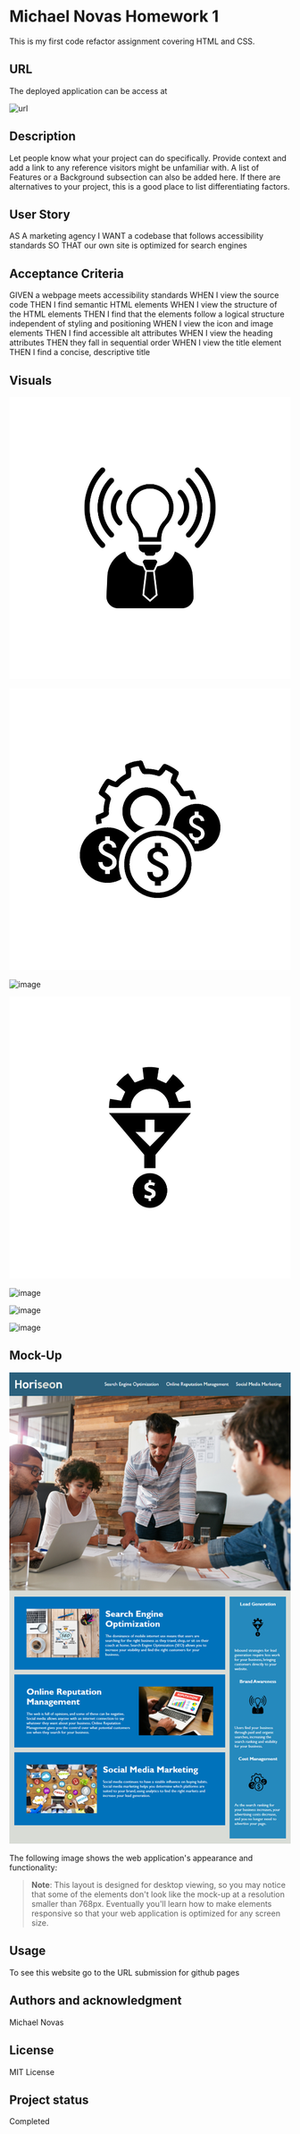 # Michael Novas Homework 1

This is my first code refactor assignment covering HTML and CSS.

## URL

The deployed application can be access at

![url](https://michael55github.github.io/UCLAchallenge1/)
## Description
Let people know what your project can do specifically. Provide context and add a link to any reference visitors might be unfamiliar with. A list of Features or a Background subsection can also be added here. If there are alternatives to your project, this is a good place to list differentiating factors.

## User Story

AS A marketing agency
I WANT a codebase that follows accessibility standards
SO THAT our own site is optimized for search engines


## Acceptance Criteria

GIVEN a webpage meets accessibility standards
WHEN I view the source code
THEN I find semantic HTML elements
WHEN I view the structure of the HTML elements
THEN I find that the elements follow a logical structure independent of styling and positioning
WHEN I view the icon and image elements
THEN I find accessible alt attributes
WHEN I view the heading attributes
THEN they fall in sequential order
WHEN I view the title element
THEN I find a concise, descriptive title

## Visuals

![image](https://github.com/michael55github/UCLAchallenge1/blob/main/assets/images/brand-awareness.png)

![image](https://github.com/michael55github/UCLAchallenge1/blob/main/assets/images/cost-management.png)

![image](https://github.com/michael55github/UCLAchallenge1/blob/main/assets/images/digital-marketing-meeting.jpg)

![image](https://github.com/michael55github/UCLAchallenge1/blob/main/assets/images/lead-generation.png)

![image](https://github.com/michael55github/UCLAchallenge1/blob/main/assets/images/online-reputation-management.jpg)

![image](https://github.com/michael55github/UCLAchallenge1/blob/main/assets/images/search-engine-optimization.jpg)

![image](https://github.com/michael55github/UCLAchallenge1/blob/main/assets/images/social-media-marketing.jpg)

## Mock-Up

![image](https://github.com/michael55github/UCLAchallenge1/blob/main/MockUp90Goal/01-html-css-git-homework-demo.png)

The following image shows the web application's appearance and functionality:



> **Note**: This layout is designed for desktop viewing, so you may notice that some of the elements don't look like the mock-up at a resolution smaller than 768px. Eventually you'll learn how to make elements responsive so that your web application is optimized for any screen size.


## Usage
To see this website go to the URL submission for github pages

## Authors and acknowledgment
Michael Novas

## License
MIT License

## Project status
Completed

